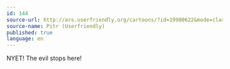 ```yaml
---
id: 144
source-url: http://ars.userfriendly.org/cartoons/?id=19980622&mode=classic
source-name: Pitr (Userfriendly)
published: true
language: en
---
```

NYET! The evil stops here!
